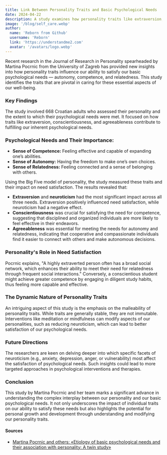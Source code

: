 ```yaml
---
title: Link Between Personality Traits and Basic Psychological Needs
date: 2024-04-22
description: A study examines how personality traits like extraversion, conscientiousness, and agreeableness affect the satisfaction of basic psychological needs such as autonomy, competence, and relatedness.
image: '/blog/self_care.webp'
author:
  name: 'Reborn from Github'
  username: 'Reborn'
  link: 'https://understandme2.com'
  avatar: '/avatars/logo.webp'
---
```


Recent research in the Journal of Research in Personality spearheaded by Martina Pocrnic from the University of Zagreb has provided new insights into how personality traits influence our ability to satisfy our basic psychological needs — autonomy, competence, and relatedness. This study identifies the traits that are pivotal in caring for these essential aspects of our well-being.

### Key Findings

The study involved 668 Croatian adults who assessed their personality and the extent to which their psychological needs were met. It focused on how traits like extraversion, conscientiousness, and agreeableness contribute to fulfilling our inherent psychological needs.

### Psychological Needs and Their Importance:

- **Sense of Competence:** Feeling effective and capable of expanding one’s abilities.
- **Sense of Autonomy:** Having the freedom to make one’s own choices.
- **Sense of Relatedness:** Feeling connected and a sense of belonging with others.

Using the Big Five model of personality, the study measured these traits and their impact on need satisfaction. The results revealed that:

- **Extraversion** and **neuroticism** had the most significant impact across all three needs. Extraversion positively influenced need satisfaction, while neuroticism had a negative effect.
- **Conscientiousness** was crucial for satisfying the need for competence, suggesting that disciplined and organized individuals are more likely to feel effective in their endeavors.
- **Agreeableness** was essential for meeting the needs for autonomy and relatedness, indicating that cooperative and compassionate individuals find it easier to connect with others and make autonomous decisions.

### Personality's Role in Need Satisfaction

Pocrnic explains, "A highly extraverted person often has a broad social network, which enhances their ability to meet their need for relatedness through frequent social interactions." Conversely, a conscientious student might achieve greater competence by engaging in diligent study habits, thus feeling more capable and effective.

### The Dynamic Nature of Personality Traits

An intriguing aspect of this study is the emphasis on the malleability of personality traits. While traits are generally stable, they are not immutable. Interventions like meditation or mindfulness can modify aspects of our personalities, such as reducing neuroticism, which can lead to better satisfaction of our psychological needs.

### Future Directions

The researchers are keen on delving deeper into which specific facets of neuroticism (e.g., anxiety, depression, anger, or vulnerability) most affect the satisfaction of psychological needs. Such insights could lead to more targeted approaches in psychological interventions and therapies.

### Conclusion

This study by Martina Pocrnic and her team marks a significant advance in understanding the complex interplay between our personality and our basic psychological needs. It not only underscores the impact of individual traits on our ability to satisfy these needs but also highlights the potential for personal growth and development through understanding and modifying our personality traits.

#### **Sources**

- [Martina Pocrnic and others: «Etiology of basic psychological needs and their association with personality: A twin study»](https://www.sciencedirect.com/science/article/abs/pii/S0092656622000149)

